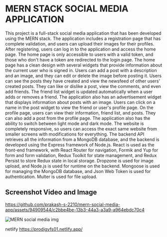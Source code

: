 # MERN STACK SOCIAL MEDIA APPLICATION
This project is a full-stack social media application that has been developed using the MERN stack. The application includes a registration page that has complete validation, and users can upload their images for their profiles. After registering, users can log in to the application and access the home page. The home page is only accessible to users with a valid token, and those who don't have a token are redirected to the login page.
The home page has a clean design with several widgets that provide information about the current user who is signed in. Users can add a post with a description and an image, and they can edit or delete the image before posting it. Users can see the posts they have created and view the newsfeed of other users' created posts. They can like or dislike a post, view the comments, and even add friends.
The friend list widget is updated automatically when a user adds or removes a friend. The application also has an advertisement widget that displays information about posts with an image. Users can click on a name in the post widget to view the friend or user's profile page.
On the profile page, users can view their information, friend list, and posts. They can also add a post from the profile page. The application also has the ability to switch between light mode and dark mode. The website is completely responsive, so users can access the exact same website from smaller screens with modifications for everything.
The backend API retrieves all the information from a MongoDB database, and the backend is developed using the Express framework of Node.js. React is used as the front-end framework, with React Router for navigation, Formik and Yup for form and form validation, Redux Toolkit for state management, and Redux Persist to store Redux state in local storage. Dropzone is used for image upload, and Node.js is used for runtime on the backend. Mongoose is used for managing the MongoDB database, and Json Web Token is used for authentication. Multer is used for file upload.
 
## Screenshot Video and Image


https://github.com/prakash-s-2210/mern-social-media-app/assets/94909544/c2bbe4be-13b3-44a3-a3a9-a964ebdc70c4

![MERN social media img](https://github.com/prakash-s-2210/mern-social-media-app/assets/94909544/2ce80f75-72a1-4921-b605-0da6a8bce923)

netlify
https://prodigyfs01.netlify.app/


